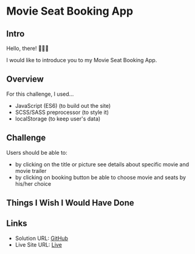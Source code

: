 # Movie Seat Booking App

## Intro

Hello, there! 🙋🏽‍♂️

I would like to introduce you to my Movie Seat Booking App.

## Overview

For this challenge, I used...

 - JavaScript (ES6) (to build out the site)
 - SCSS/SASS preprocessor (to style it)
 - localStorage (to keep user's data)

## Challenge
Users should be able to:

 - by clicking on the title or picture see details about specific movie and movie trailer
 - by clicking on booking button be able to choose movie and seats by his/her choice

## Things I Wish I Would Have Done



## Links
 - Solution URL: <a href=https://github.com/martinjurkov/movie-seat-booking-app>GitHub</a>
 - Live Site URL: <a href=https://ephemeral-medovik-ee8437.netlify.app/index.html/>Live</a>
